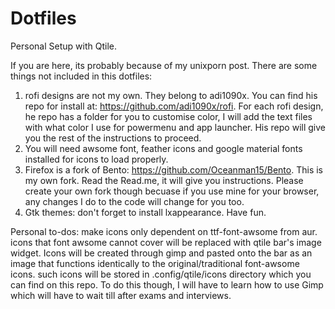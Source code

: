 # Dotfiles
Personal Setup with Qtile. 

If you are here, its probably because of my unixporn post. There are some things not included in this dotfiles: 
1. rofi designs are not my own. They belong to adi1090x. You can find his repo for install at: https://github.com/adi1090x/rofi. 
For each rofi design, he repo has a folder for you to customise color, I will add the text files with what color I use for powermenu and app launcher. His repo will give you the rest of the instructions to proceed. 
2. You will need awsome font, feather icons and google material fonts installed for icons to load properly. 
3. Firefox is a fork of Bento: https://github.com/Oceanman15/Bento. This is my own fork. Read the Read.me, it will give you instructions. Please create your own fork though becuase if you use mine for your browser, any changes I do to the code will change for you too. 
4. Gtk themes: don't forget to install lxappearance.
Have fun. 

Personal to-dos: 
make icons only dependent on ttf-font-awsome from aur. 
icons that font awsome cannot cover will be replaced with qtile bar's image widget. Icons will be created through gimp and pasted onto the bar as an image that functions identically to the original/traditional font-awsome icons. such icons will be stored in .config/qtile/icons directory which you can find on this repo. 
To do this though, I will have to learn how to use Gimp which will have to wait till after exams and interviews. 
